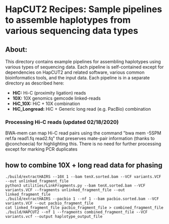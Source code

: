 HapCUT2 Recipes: Sample pipelines to assemble haplotypes from various sequencing data types
======

## About:
This directory contains example pipelines for assembling haplotypes using
various types of sequencing data. Each pipeline is self-contained
except for dependencies on HapCUT2 and related software, various common
bioinformatics tools, and the input data.
Each pipeline is in a separate directory as described here:

- **HiC:** Hi-C (proximity ligation) reads
- **10X:** 10X genomics gemcode linked-reads
- **HiC_10X:** HiC + 10X combination
- **HiC_Longread:** HiC + Generic long read (e.g. PacBio) combination


### Processing Hi-C reads (updated 02/18/2020)

BWA-mem can map Hi-C read pairs using the command "bwa mem -5SPM ref.fa read1.fq read2.fq" that preserves mate-pair information (thanks to @conchoecia)
for highlighting this. There is no need for further processing except for marking PCR duplicates


## how to combine 10X + long read data for phasing

```
./build/extractHAIRS --10X 1 --bam tenX.sorted.bam --VCF variants.VCF --out unlinked_fragment_file
python3 utilities/LinkFragments.py --bam tenX.sorted.bam --VCF variants.VCF --fragments unlinked_fragment_file --out linked_fragment_file
./build/extractHAIRS --pacbio 1 --nf 1 --bam pacbio.sorted.bam --VCF variants.VCF --out pacbio_fragment_file
cat linked_fragment_file pacbio_fragment_file > combined_fragment_file
./build/HAPCUT2 --nf 1 --fragments combined_fragment_file --VCF variants.vcf --output haplotype_output_file
```

